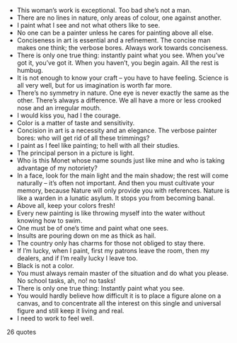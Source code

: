  - This woman’s work is exceptional. Too bad she’s not a man.
 - There are no lines in nature, only areas of colour, one against another.
 - I paint what I see and not what others like to see.
 - No one can be a painter unless he cares for painting above all else.
 - Conciseness in art is essential and a refinement. The concise man makes one think; the verbose bores. Always work towards conciseness.
 - There is only one true thing: instantly paint what you see. When you’ve got it, you’ve got it. When you haven’t, you begin again. All the rest is humbug.
 - It is not enough to know your craft – you have to have feeling. Science is all very well, but for us imagination is worth far more.
 - There’s no symmetry in nature. One eye is never exactly the same as the other. There’s always a difference. We all have a more or less crooked nose and an irregular mouth.
 - I would kiss you, had I the courage.
 - Color is a matter of taste and sensitivity.
 - Concision in art is a necessity and an elegance. The verbose painter bores: who will get rid of all these trimmings?
 - I paint as I feel like painting; to hell with all their studies.
 - The principal person in a picture is light.
 - Who is this Monet whose name sounds just like mine and who is taking advantage of my notoriety?
 - In a face, look for the main light and the main shadow; the rest will come naturally – it’s often not important. And then you must cultivate your memory, because Nature will only provide you with references. Nature is like a warden in a lunatic asylum. It stops you from becoming banal.
 - Above all, keep your colors fresh!
 - Every new painting is like throwing myself into the water without knowing how to swim.
 - One must be of one’s time and paint what one sees.
 - Insults are pouring down on me as thick as hail.
 - The country only has charms for those not obliged to stay there.
 - If I’m lucky, when I paint, first my patrons leave the room, then my dealers, and if I’m really lucky I leave too.
 - Black is not a color.
 - You must always remain master of the situation and do what you please. No school tasks, ah, no! no tasks!
 - There is only one true thing: Instantly paint what you see.
 - You would hardly believe how difficult it is to place a figure alone on a canvas, and to concentrate all the interest on this single and universal figure and still keep it living and real.
 - I need to work to feel well.

26 quotes